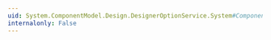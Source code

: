 ```yaml
---
uid: System.ComponentModel.Design.DesignerOptionService.System#ComponentModel#Design#IDesignerOptionService#GetOptionValue(System.String,System.String)
internalonly: False
---
```

